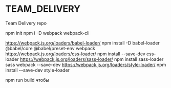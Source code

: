 # TEAM_DELIVERY
Team Delivery repo

npm init
npm i -D webpack webpack-cli

https://webpack.js.org/loaders/babel-loader/
npm install -D babel-loader @babel/core @babel/preset-env webpack
https://webpack.js.org/loaders/css-loader/
npm install --save-dev css-loader
https://webpack.js.org/loaders/sass-loader/
npm install sass-loader sass webpack --save-dev
https://webpack.js.org/loaders/style-loader/
npm install --save-dev style-loader

npm run build чтобы
